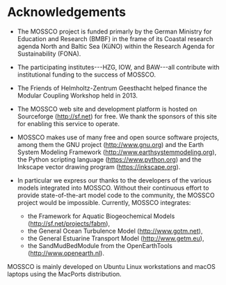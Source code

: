 <!--
SPDX-FileCopyrightText 2021-2022 Helmholtz-Zentrum Hereon
SPDX-FileCopyrightText 2013-2021 Helmholtz-Zentrum Geesthacht
SPDX-License-Identifier: CC0-1.0
SPDX-FileContributor Carsten Lemmen <carsten.lemmen@hereon.de
-->

# Acknowledgements

- The MOSSCO project is funded primarly by the German Ministry for Education and
  Research (BMBF) in the frame of its Coastal research agenda North and Baltic Sea
  (KüNO) within the Research Agenda for Sustainability (FONA).

- The participating institutes---HZG, IOW, and BAW---all contribute with
  institutional funding to the success of MOSSCO.

- The Friends of Helmholtz-Zentrum Geesthacht helped finance the Modular Coupling
  Workshop held in 2013.

- The MOSSCO web site and development platform is hosted on Sourceforge (<http://sf.net>)
  for free.  We thank the sponsors of this site for enabling this service to operate.

- MOSSCO makes use of many free and open source software projects, among  them
  the GNU project (<http://www.gnu.org>) and the Earth System Modeling Framework
  (<http://www.earthsystemmodeling.org>), the Python scripting language
  (<https://www.python.org>) and the Inkscape vector drawing program (<https://inkscape.org>).

- In particular we express our thanks to the developers of the various models
  integrated into MOSSCO. Without their continuous effort to provide state-of-the-art
  model code to the community, the MOSSCO project would be impossible. Currently,
  MOSSCO integrates:

  - the Framework for Aquatic Biogeochemical Models (<http://sf.net/projects/fabm>),
  - the General Ocean Turbulence Model (<http://www.gotm.net>),
  - the General Estuarine Transport Model (<http://www.getm.eu>),
  - the SandMudBedModule from the OpenEarthTools (<http://www.openearth.nl>).

MOSSCO is mainly developed on Ubuntu Linux workstations and macOS laptops using the MacPorts distribution.
